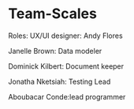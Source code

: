 # Team-Scales

Roles:
UX/UI designer: Andy Flores

Janelle Brown: Data modeler 

Dominick Kilbert: Document keeper 

Jonatha Nketsiah: Testing Lead 

Aboubacar Conde:lead programmer 
